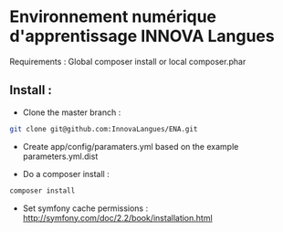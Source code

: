 Environnement numérique d'apprentissage INNOVA Langues
======================================================

Requirements : Global composer install or local composer.phar

Install : 
---------

- Clone the master branch :


```bash
git clone git@github.com:InnovaLangues/ENA.git
```

- Create app/config/paramaters.yml based on the example parameters.yml.dist

- Do a composer install :

```bash
composer install
```

- Set symfony cache permissions : http://symfony.com/doc/2.2/book/installation.html


